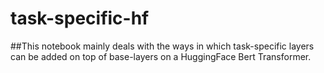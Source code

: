 # task-specific-hf
##This notebook mainly deals with the ways in which task-specific layers can be added on top of base-layers on a HuggingFace Bert Transformer.
